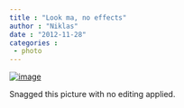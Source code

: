 ```yaml
---
title : "Look ma, no effects"
author : "Niklas"
date : "2012-11-28"
categories : 
 - photo
---
```


[![image](https://niklasblog.com/wp-content/wpid-CameraZOOM-20121128184411859.jpg)](https://niklasblog.com/wp-content/wpid-CameraZOOM-20121128184411859.jpg)

Snagged this picture with no editing applied.
